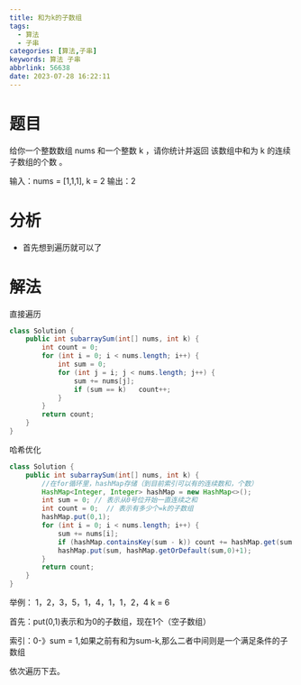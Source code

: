 ```yaml
---
title: 和为k的子数组
tags:
  - 算法
  - 子串
categories: [算法,子串]
keywords: 算法 子串
abbrlink: 56638
date: 2023-07-28 16:22:11
---
```

# 题目
给你一个整数数组 nums 和一个整数 k ，请你统计并返回 该数组中和为 k 的连续子数组的个数 。

输入：nums = [1,1,1], k = 2
输出：2

# 分析
* 首先想到遍历就可以了

# 解法

直接遍历
 
```java
class Solution {
    public int subarraySum(int[] nums, int k) {
        int count = 0;
        for (int i = 0; i < nums.length; i++) {
            int sum = 0;
            for (int j = i; j < nums.length; j++) {
                sum += nums[j];
                if (sum == k)   count++;
            }
        }
        return count;
    }
}
```

哈希优化

```java
class Solution {
    public int subarraySum(int[] nums, int k) {
        //在for循环里，hashMap存储（到目前索引可以有的连续数和，个数）
        HashMap<Integer, Integer> hashMap = new HashMap<>();
        int sum = 0; // 表示从0号位开始一直连续之和
        int count = 0;  // 表示有多少个=k的子数组
        hashMap.put(0,1);
        for (int i = 0; i < nums.length; i++) {
            sum += nums[i];
            if (hashMap.containsKey(sum - k)) count += hashMap.get(sum - k);
            hashMap.put(sum, hashMap.getOrDefault(sum,0)+1);
        }
        return count;
    }
}
```
举例：
1，2，3，5，1，4，1，1，2，4
k = 6

首先：put(0,1)表示和为0的子数组，现在1个（空子数组）

索引：0-》sum = 1,如果之前有和为sum-k,那么二者中间则是一个满足条件的子数组

依次遍历下去。
